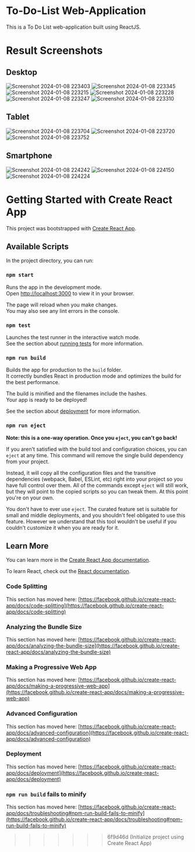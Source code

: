 
# To-Do-List Web-Application
This is a To Do List web-application built using ReactJS.
# Result Screenshots
## Desktop
![Screenshot 2024-01-08 223403](https://github.com/bijabhai-fatima/ToDo-List-Web-Application/assets/92461731/9fa3a5f3-9058-432e-b943-5a4b029c7992) 
![Screenshot 2024-01-08 223345](https://github.com/bijabhai-fatima/ToDo-List-Web-Application/assets/92461731/99d8a6ab-b3fb-4ce0-a609-08a3c0253919)
![Screenshot 2024-01-08 223215](https://github.com/bijabhai-fatima/ToDo-List-Web-Application/assets/92461731/29b4393d-7e5d-4440-9a55-57f758527cd6)
![Screenshot 2024-01-08 223228](https://github.com/bijabhai-fatima/ToDo-List-Web-Application/assets/92461731/5477aa4b-c926-4df9-99e1-f27597032c98)
![Screenshot 2024-01-08 223247](https://github.com/bijabhai-fatima/ToDo-List-Web-Application/assets/92461731/e0bc198a-7b7b-4ab8-a950-28a484535349)
![Screenshot 2024-01-08 223310](https://github.com/bijabhai-fatima/ToDo-List-Web-Application/assets/92461731/31592dad-0fba-4aad-9160-fac339429143)

## Tablet
![Screenshot 2024-01-08 223704](https://github.com/bijabhai-fatima/ToDo-List-Web-Application/assets/92461731/f9a0ddf5-a96d-40ad-a646-797d1409243d)
![Screenshot 2024-01-08 223720](https://github.com/bijabhai-fatima/ToDo-List-Web-Application/assets/92461731/fa20684e-ec6c-45db-8314-4766462f00a0)
![Screenshot 2024-01-08 223752](https://github.com/bijabhai-fatima/ToDo-List-Web-Application/assets/92461731/0c78ec75-61dc-4959-b54d-a09fb031a232)

## Smartphone 
![Screenshot 2024-01-08 224242](https://github.com/bijabhai-fatima/ToDo-List-Web-Application/assets/92461731/5801a438-596e-4588-83c2-1cdd1e7353ce)
![Screenshot 2024-01-08 224150](https://github.com/bijabhai-fatima/ToDo-List-Web-Application/assets/92461731/87847bc9-8ffb-425d-8d4c-d1bbc6726ef8)
![Screenshot 2024-01-08 224224](https://github.com/bijabhai-fatima/ToDo-List-Web-Application/assets/92461731/7d97c2fc-ba53-44fa-a43d-167f0f417e7b)

# Getting Started with Create React App

This project was bootstrapped with [Create React App](https://github.com/facebook/create-react-app).

## Available Scripts

In the project directory, you can run:

### `npm start`

Runs the app in the development mode.\
Open [http://localhost:3000](http://localhost:3000) to view it in your browser.

The page will reload when you make changes.\
You may also see any lint errors in the console.

### `npm test`

Launches the test runner in the interactive watch mode.\
See the section about [running tests](https://facebook.github.io/create-react-app/docs/running-tests) for more information.

### `npm run build`

Builds the app for production to the `build` folder.\
It correctly bundles React in production mode and optimizes the build for the best performance.

The build is minified and the filenames include the hashes.\
Your app is ready to be deployed!

See the section about [deployment](https://facebook.github.io/create-react-app/docs/deployment) for more information.

### `npm run eject`

**Note: this is a one-way operation. Once you `eject`, you can't go back!**

If you aren't satisfied with the build tool and configuration choices, you can `eject` at any time. This command will remove the single build dependency from your project.

Instead, it will copy all the configuration files and the transitive dependencies (webpack, Babel, ESLint, etc) right into your project so you have full control over them. All of the commands except `eject` will still work, but they will point to the copied scripts so you can tweak them. At this point you're on your own.

You don't have to ever use `eject`. The curated feature set is suitable for small and middle deployments, and you shouldn't feel obligated to use this feature. However we understand that this tool wouldn't be useful if you couldn't customize it when you are ready for it.

## Learn More

You can learn more in the [Create React App documentation](https://facebook.github.io/create-react-app/docs/getting-started).

To learn React, check out the [React documentation](https://reactjs.org/).

### Code Splitting

This section has moved here: [https://facebook.github.io/create-react-app/docs/code-splitting](https://facebook.github.io/create-react-app/docs/code-splitting)

### Analyzing the Bundle Size

This section has moved here: [https://facebook.github.io/create-react-app/docs/analyzing-the-bundle-size](https://facebook.github.io/create-react-app/docs/analyzing-the-bundle-size)

### Making a Progressive Web App

This section has moved here: [https://facebook.github.io/create-react-app/docs/making-a-progressive-web-app](https://facebook.github.io/create-react-app/docs/making-a-progressive-web-app)

### Advanced Configuration

This section has moved here: [https://facebook.github.io/create-react-app/docs/advanced-configuration](https://facebook.github.io/create-react-app/docs/advanced-configuration)

### Deployment

This section has moved here: [https://facebook.github.io/create-react-app/docs/deployment](https://facebook.github.io/create-react-app/docs/deployment)

### `npm run build` fails to minify

This section has moved here: [https://facebook.github.io/create-react-app/docs/troubleshooting#npm-run-build-fails-to-minify](https://facebook.github.io/create-react-app/docs/troubleshooting#npm-run-build-fails-to-minify)
>>>>>>> 6f9d46d (Initialize project using Create React App)
